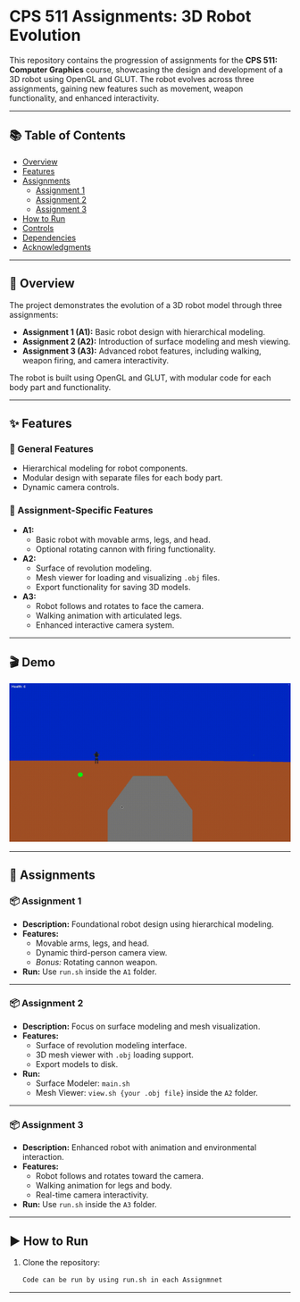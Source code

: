 # CPS 511 Assignments: 3D Robot Evolution

This repository contains the progression of assignments for the **CPS 511: Computer Graphics** course, showcasing the design and development of a 3D robot using OpenGL and GLUT. The robot evolves across three assignments, gaining new features such as movement, weapon functionality, and enhanced interactivity.

---

## 📚 Table of Contents

- [Overview](#overview)
- [Features](#features)
- [Assignments](#assignments)
  - [Assignment 1](#assignment-1)
  - [Assignment 2](#assignment-2)
  - [Assignment 3](#assignment-3)
- [How to Run](#how-to-run)
- [Controls](#controls)
- [Dependencies](#dependencies)
- [Acknowledgments](#acknowledgments)

---

## 🧾 Overview

The project demonstrates the evolution of a 3D robot model through three assignments:

- **Assignment 1 (A1):** Basic robot design with hierarchical modeling.
- **Assignment 2 (A2):** Introduction of surface modeling and mesh viewing.
- **Assignment 3 (A3):** Advanced robot features, including walking, weapon firing, and camera interactivity.

The robot is built using OpenGL and GLUT, with modular code for each body part and functionality.

---

## ✨ Features

### 🔧 General Features

- Hierarchical modeling for robot components.
- Modular design with separate files for each body part.
- Dynamic camera controls.

### 🧩 Assignment-Specific Features

- **A1:** 
  - Basic robot with movable arms, legs, and head.
  - Optional rotating cannon with firing functionality.
- **A2:** 
  - Surface of revolution modeling.
  - Mesh viewer for loading and visualizing `.obj` files.
  - Export functionality for saving 3D models.
- **A3:** 
  - Robot follows and rotates to face the camera.
  - Walking animation with articulated legs.
  - Enhanced interactive camera system.

---


## 🎬 Demo

![3D Robot Demo](robot-demo.gif)

---

## 📝 Assignments

### 📦 Assignment 1
- **Description:** Foundational robot design using hierarchical modeling.
- **Features:**
  - Movable arms, legs, and head.
  - Dynamic third-person camera view.
  - *Bonus:* Rotating cannon weapon.
- **Run:** Use `run.sh` inside the `A1` folder.

---

### 📦 Assignment 2
- **Description:** Focus on surface modeling and mesh visualization.
- **Features:**
  - Surface of revolution modeling interface.
  - 3D mesh viewer with `.obj` loading support.
  - Export models to disk.
- **Run:** 
  - Surface Modeler: `main.sh`
  - Mesh Viewer: `view.sh {your .obj file}` inside the `A2` folder.

---

### 📦 Assignment 3
- **Description:** Enhanced robot with animation and environmental interaction.
- **Features:**
  - Robot follows and rotates toward the camera.
  - Walking animation for legs and body.
  - Real-time camera interactivity.
- **Run:** Use `run.sh` inside the `A3` folder.

---

## ▶️ How to Run

1. Clone the repository:
   ```bash
   Code can be run by using run.sh in each Assignmnet


---

